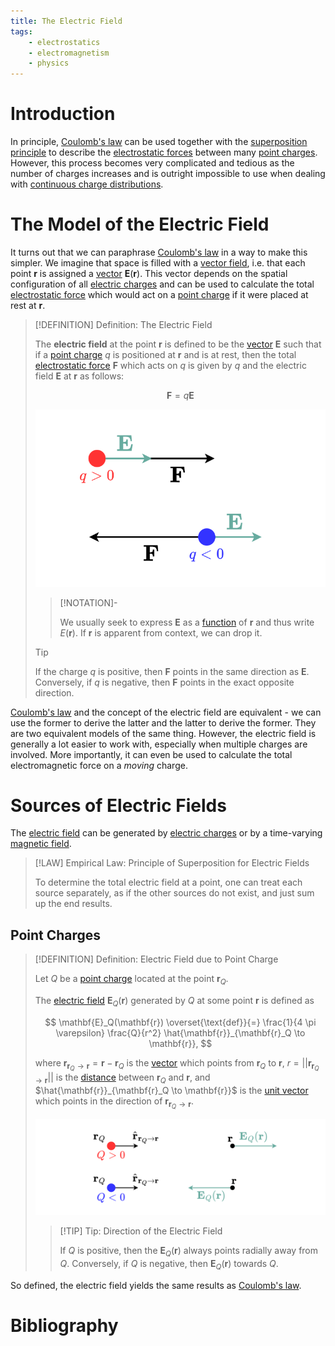 ```yaml
---
title: The Electric Field
tags:
    - electrostatics
    - electromagnetism
    - physics
---
```


# Introduction

In principle, [Coulomb's law](Coulomb's%20Law.md) can be used together with the [superposition principle](../../Mechanics/Force.md) to describe the [electrostatic forces](Coulomb's%20Law.md) between many [point charges](../Electric%20Charge.md). However, this process becomes very complicated and tedious as the number of charges increases and is outright impossible to use when dealing with [continuous charge distributions](../Electric%20Charge.md).

# The Model of the Electric Field

It turns out that we can paraphrase [Coulomb's law](Coulomb's%20Law.md) in a way to make this simpler. We imagine that space is filled with a [vector field](../../../Mathematics/Analysis/Real%20Analysis/Real%20Vector%20Functions/Vector%20Fields/Real%20Vector%20Field.md), i.e. that each point $\mathbf{r}$ is assigned a [vector](../../../Mathematics/Algebra/Linear%20Algebra/Matrices/Row%20and%20Column%20Vectors/Real%20Vectors/Real%20Vector.md) $\mathbf{E}(\mathbf{r})$. This vector depends on the spatial configuration of all [electric charges](../Electric%20Charge.md) and can be used to calculate the total [electrostatic force](Coulomb's%20Law.md) which would act on a [point charge](../Electric%20Charge.md) if it were placed at rest at $\mathbf{r}$.

>[!DEFINITION] Definition: The Electric Field
>
>The **electric field** at the point $\mathbf{r}$ is defined to be the [vector](../../../Mathematics/Algebra/Linear%20Algebra/Matrices/Row%20and%20Column%20Vectors/Real%20Vectors/Real%20Vector.md) $\mathbf{E}$ such that if a [point charge](../Electric%20Charge.md#Modelling%20Electric%20Charge) $q$ is positioned at $\mathbf{r}$ and is at rest, then the total [electrostatic force](Coulomb's%20Law.md) $\mathbf{F}$ which acts on $q$ is given by $q$ and the electric field $\mathbf{E}$ at $\mathbf{r}$ as follows:
>
>$$
>\mathbf{F} = q \mathbf{E}
>$$
>
>![](res/Electrostatic%20Force%20due%20to%20Electric%20Field.svg)
>
>>[!NOTATION]-
>>
>>We usually seek to express $\mathbf{E}$ as a [function](../../../Mathematics/Analysis/Real%20Analysis/Real%20Vector%20Functions/Real%20Vector%20Function.md) of $\mathbf{r}$ and thus write $E(\mathbf{r})$. If $\mathbf{r}$ is apparent from context, we can drop it.
>>
>
>>[!TIP]
>>
>>If the charge $q$ is positive, then $\mathbf{F}$ points in the same direction as $\mathbf{E}$. Conversely, if $q$ is negative, then $\mathbf{F}$ points in the exact opposite direction.
>>
>

[Coulomb's law](Coulomb's%20Law.md) and the concept of the electric field are equivalent - we can use the former to derive the latter and the latter to derive the former. They are two equivalent models of the same thing. However, the electric field is generally a lot easier to work with, especially when multiple charges are involved. More importantly, it can even be used to calculate the total electromagnetic force on a *moving* charge.

# Sources of Electric Fields

The [electric field](The%20Electric%20Field.md) can be generated by [electric charges](../Electric%20Charge.md) or by a time-varying [magnetic field](../Magnetostatics/Magnetic%20Field.md). 

>[!LAW] Empirical Law: Principle of Superposition for Electric Fields
>
>To determine the total electric field at a point, one can treat each source separately, as if the other sources do not exist, and just sum up the end results.
>

## Point Charges

>[!DEFINITION] Definition: Electric Field due to Point Charge
>
>Let $Q$ be a [point charge](../Electric%20Charge.md#Modelling%20Electric%20Charge) located at the point $\mathbf{r}_Q$. 
>
>The [electric field](The%20Electric%20Field.md) $\mathbf{E}_Q(\mathbf{r})$ generated by $Q$ at some point $\mathbf{r}$ is defined as
>
>$$
>\mathbf{E}_Q(\mathbf{r}) \overset{\text{def}}{=} \frac{1}{4 \pi \varepsilon} \frac{Q}{r^2} \hat{\mathbf{r}}_{\mathbf{r}_Q \to \mathbf{r}}, 
>$$
>
>where $\mathbf{r}_{\mathbf{r}_Q \to \mathbf{r}} = \mathbf{r} - \mathbf{r}_Q$ is the [vector](../../../Mathematics/Algebra/Linear%20Algebra/Matrices/Row%20and%20Column%20Vectors/Real%20Vectors/Real%20Vector.md) which points from $\mathbf{r}_Q$ to $\mathbf{r}$, $r = ||\mathbf{r}_{\mathbf{r}_Q \to \mathbf{r}}||$ is the [distance](../../../Mathematics/Algebra/Linear%20Algebra/Vector%20Spaces/Inner%20Product%20Spaces/Euclidean%20Distance.md) between $\mathbf{r}_Q$ and $\mathbf{r}$, and $\hat{\mathbf{r}}_{\mathbf{r}_Q \to \mathbf{r}}$ is the [unit vector](../../../Mathematics/Algebra/Linear%20Algebra/Vector%20Spaces/Normed%20Vector%20Spaces/Unit%20Vector.md) which points in the direction of $\mathbf{r}_{\mathbf{r}_Q \to \mathbf{r}}$.
>
>![](res/Electric%20Field%20due%20to%20Point%20Charge.svg)
>
>>[!TIP] Tip: Direction of the Electric Field
>>
>>If $Q$ is positive, then the $\mathbf{E}_Q(\mathbf{r})$ always points radially away from $Q$. Conversely, if $Q$ is negative, then $\mathbf{E}_Q(\mathbf{r})$ towards $Q$.
>>
>

So defined, the electric field yields the same results as [Coulomb's law](Coulomb's%20Law.md).

# Bibliography